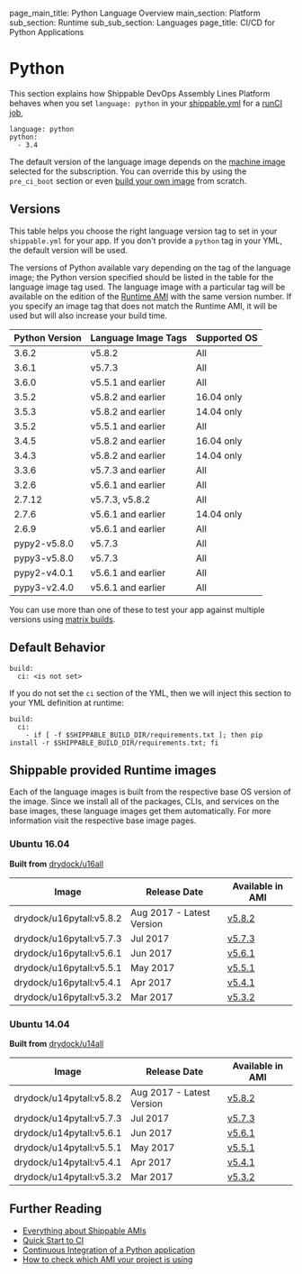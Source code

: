 page_main_title: Python Language Overview
main_section: Platform
sub_section: Runtime
sub_sub_section: Languages
page_title: CI/CD for Python Applications

# Python

This section explains how Shippable DevOps Assembly Lines Platform behaves when you set `language: python` in your [shippable.yml](/platform/tutorial/workflow/shippable-yml) for a [runCI job](/platform/workflow/job/runci),

```
language: python
python:
  - 3.4
```

The default version of the language image depends on the [machine image](/platform/tutorial/runtime/ami-overview/) selected for the subscription. You can override this by using the `pre_ci_boot` section or even [build your own image](/ci/custom-docker-image) from scratch.

<a name="versions"></a>
## Versions

This table helps you choose the right language version tag to set in your `shippable.yml` for your app. If you don't provide a `python` tag in your YML, the default version will be used.

The versions of Python available vary depending on the tag of the language image; the Python version specified should be listed in the table for the language image tag used. The language image with a particular tag will be available on the edition of the [Runtime AMI](/platform/tutorial/runtime/ami-overview) with the same version number. If you specify an image tag that does not match the Runtime AMI, it will be used but will also increase your build time.

| Python Version |   Language Image Tags  | Supported OS
|----------------|------------------------|--------------
|3.6.2           |   v5.8.2               | All          
|3.6.1           |   v5.7.3               | All          
|3.6.0           |   v5.5.1 and earlier   | All          
|3.5.2           |   v5.8.2 and earlier   | 16.04 only
|3.5.3           |   v5.8.2 and earlier   | 14.04 only
|3.5.2           |   v5.5.1 and earlier   | All
|3.4.5           |   v5.8.2 and earlier   | 16.04 only
|3.4.3           |   v5.8.2 and earlier   | 14.04 only
|3.3.6           |   v5.7.3 and earlier   | All        
|3.2.6           |   v5.6.1 and earlier   | All        
|2.7.12          |   v5.7.3, v5.8.2       | All        
|2.7.6           |   v5.6.1 and earlier   | 14.04 only
|2.6.9           |   v5.6.1 and earlier   | All        
|pypy2-v5.8.0    |   v5.7.3               | All        
|pypy3-v5.8.0    |   v5.7.3               | All        
|pypy2-v4.0.1    |   v5.6.1 and earlier   | All        
|pypy3-v2.4.0    |   v5.6.1 and earlier   | All

You can use more than one of these to test your app against multiple versions using [matrix builds](/ci/matrix-builds).

## Default Behavior

```
build:
  ci: <is not set>
```

If you do not set the `ci` section of the YML, then we will inject this section to your YML definition at runtime:

```
build:
  ci:
    - if [ -f $SHIPPABLE_BUILD_DIR/requirements.txt ]; then pip install -r $SHIPPABLE_BUILD_DIR/requirements.txt; fi
```

## Shippable provided Runtime images
Each of the language images is built from the respective base OS version of the image. Since we install all of the packages, CLIs, and services on the base images, these language images get them automatically. For more information visit the respective base image pages.

### Ubuntu 16.04

**Built from** [drydock/u16all](/platform/runtime/os/ubuntu16)

|Image| Release Date |Available in AMI |
|----------|------------|-----|
drydock/u16pytall:v5.8.2  | Aug 2017 - Latest Version | [v5.8.2](/platform/tutorial/runtime/ami-v582)
drydock/u16pytall:v5.7.3  | Jul 2017  | [v5.7.3](/platform/tutorial/runtime/ami-v573)
drydock/u16pytall:v5.6.1  | Jun 2017  | [v5.6.1](/platform/tutorial/runtime/ami-v561)
drydock/u16pytall:v5.5.1  | May 2017  | [v5.5.1](/platform/tutorial/runtime/ami-v551)
drydock/u16pytall:v5.4.1  | Apr 2017  | [v5.4.1](/platform/tutorial/runtime/ami-v541)
drydock/u16pytall:v5.3.2  | Mar 2017  | [v5.3.2](/platform/tutorial/runtime/ami-v532)

### Ubuntu 14.04

**Built from** [drydock/u14all](/platform/runtime/os/ubuntu14)

|Image| Release Date |Available in AMI |
|----------|------------|-----|
drydock/u14pytall:v5.8.2  | Aug 2017 - Latest Version | [v5.8.2](/platform/tutorial/runtime/ami-v582)
drydock/u14pytall:v5.7.3  | Jul 2017  | [v5.7.3](/platform/tutorial/runtime/ami-v573)
drydock/u14pytall:v5.6.1  | Jun 2017  | [v5.6.1](/platform/tutorial/runtime/ami-v561)
drydock/u14pytall:v5.5.1  | May 2017  | [v5.5.1](/platform/tutorial/runtime/ami-v551)
drydock/u14pytall:v5.4.1  | Apr 2017  | [v5.4.1](/platform/tutorial/runtime/ami-v541)
drydock/u14pytall:v5.3.2  | Mar 2017  | [v5.3.2](/platform/tutorial/runtime/ami-v532)


## Further Reading
* [Everything about Shippable AMIs](/platform/tutorial/runtime/ami-overview)
* [Quick Start to CI](/getting-started/ci-sample)
* [Continuous Integration of a Python application](/ci/python-continuous-integration)
* [How to check which AMI your project is using](/platform/tutorial/runtime/ami-overview/#viewing-subscription-machine-image)
